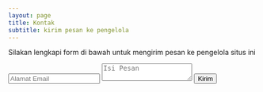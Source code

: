 ```yaml
---
layout: page
title: Kontak
subtitle: kirim pesan ke pengelola
---
```


Silakan lengkapi form di bawah untuk mengirim pesan ke pengelola situs ini

<form method="POST" action="https://formspree.io/sompret@yandex.com">
  <input type="email" name="_replyto" placeholder="Alamat Email" />
  <input type="hidden" name="_next" value="//begini.github.io/thanks" />
  <input type="text" name="_gotcha" style="display:none" />
  <input type="hidden" name="_subject" placeholder="(begini) Form Kontak" />
  <textarea name="message" placeholder="Isi Pesan"></textarea>
  <button type="submit">Kirim</button>
</form>
